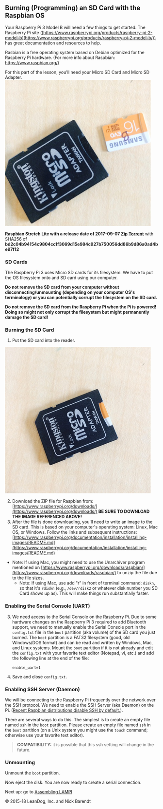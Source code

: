 ## Burning (Programming) an SD Card with the Raspbian OS

Your Raspberry Pi 3 Model B will need a few things to get started. The Raspberry Pi site ([https://www.raspberrypi.org/products/raspberry-pi-2-model-b](https://www.raspberrypi.org/products/raspberry-pi-2-model-b/)) has great documentation and resources to help.

Rasbian is a free operating system based on Debian optimized for the Raspberry Pi hardware. (For more info about Raspbian: https://www.raspbian.org/)

For this part of the lesson, you'll need your Micro SD Card and Micro SD Adapter. ![SDCard and Reader](Images/SD_card_and_reader.jpg) 


**Raspbian Stretch Lite with a release date of 2017-09-07 [Zip](https://downloads.raspberrypi.org/raspbian_lite/images/raspbian_lite-2017-09-08/2017-09-07-raspbian-stretch-lite.zip) [Torrent](https://downloads.raspberrypi.org/raspbian_lite/images/raspbian_lite-2017-09-08/2017-09-07-raspbian-stretch-lite.zip.torrent)**
with SHA256 of **bd2c04b94154c9804cc1f3069d15e984c927b750056dd86b9d86a0ad4be97f12**


### SD Cards

The Raspberry Pi 3 uses Micro SD cards for its filesystem.  We have to put the OS filesystem onto and SD card using our computer.

**Do not remove the SD card from your computer without disconnecting/unmounting (depending on your computer OS's terminology) or you can potentially corrupt the filesystem on the SD card.**

**Do not remove the SD card from the Raspberry Pi when the Pi is powered!  Doing so might not only corrupt the filesystem but might permanently damage the SD card!**

### Burning the SD Card

1. Put the SD card into the reader. 

![SDCard in Reader](Images/SD_card_in_reader.jpg)

2. Download the ZIP file for Raspbian from: [https://www.raspberrypi.org/downloads/](https://www.raspberrypi.org/downloads/) **BE SURE TO DOWNLOAD THE IMAGE REFERENCED ABOVE!**
3. After the file is done downloading, you'll need to write an image to the SD card. This is based on your computer's operating system: Linux, Mac OS, or Windows. Follow the links and subsequent instructions: [https://www.raspberrypi.org/documentation/installation/installing-images/README.md](https://www.raspberrypi.org/documentation/installation/installing-images/README.md)
  * Note: If using Mac, you might need to use the Unarchiver program mentioned on [https://www.raspberrypi.org/downloads/raspbian/](https://www.raspberrypi.org/downloads/raspbian/) to unzip the file due to the file sizes.
	* Note: If using Mac, use add "r" in front of terminal command: `diskn`, so that it's `rdiskn` (e.g., `/dev/rdisk2` or whatever disk number you SD Card shows up as). This will make things run substantially faster. 

### Enabling the Serial Console (UART)

3. We need access to the Serial Console on the Raspberry Pi.  Due to some hardware changes on the Raspberry Pi 3 required to add Bluetooth support, we need to manually enable the Serial Console port in the ```config.txt``` file in the ```boot``` partition (aka volume) of the SD card you just burned.  The ```boot``` partition is a FAT32 filesystem (good, old Windows/DOS format) and can be read and written by Windows, Mac, and Linux systems.  Mount the ```boot``` partition if it is not already and edit the ```config.txt``` with your favorite text editor (Notepad, vi, etc.) and add the following line at the end of the file:

    ```
    enable_uart=1
    ```

4. Save and close ```config.txt```.

### Enabling SSH Server (Daemon)

We will be connecting to the Raspberry Pi frequently over the network over the SSH protocol.  We need to enable the SSH Server (aka Daemon) on the Pi.  ([Recent Raspbian distributions disable SSH by default.](https://www.raspberrypi.org/documentation/remote-access/ssh/)).  

There are several ways to do this.  The simplest is to create an empty file named ```ssh``` in the ```boot``` partition.  Please create an empty file named ```ssh``` in the ```boot``` partition (on a Unix system you might use the ```touch``` command; otherwise use your favorite text editor).

> **COMPATIBILITY:** it is possible that this ssh setting will change in the future.

###  Unmounting

Unmount the ```boot``` partition.

Now eject the disk. You are now ready to create a serial connection. 	

Next up: go to [Assembling LAMPI](../01.2_Assemble_LAMPI/README.md)

&copy; 2015-18 LeanDog, Inc. and Nick Barendt
